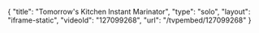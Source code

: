 {
    "title": "Tomorrow's Kitchen Instant Marinator",
    "type": "solo",
    "layout": "iframe-static",
    "videoId": "127099268",
    "url": "\/tvpembed\/127099268"
}